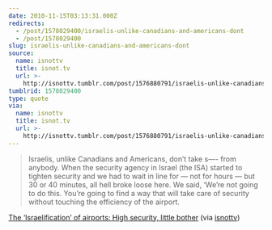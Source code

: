 ```yaml
---
date: 2010-11-15T03:13:31.000Z
redirects:
  - /post/1578029400/israelis-unlike-canadians-and-americans-dont
  - /post/1578029400
slug: israelis-unlike-canadians-and-americans-dont
source:
  name: isnottv
  title: isnot.tv
  url: >-
    http://isnottv.tumblr.com/post/1576880791/israelis-unlike-canadians-and-americans-dont
tumblrid: 1578029400
type: quote
via:
  name: isnottv
  title: isnot.tv
  url: >-
    http://isnottv.tumblr.com/post/1576880791/israelis-unlike-canadians-and-americans-dont
---
```

> Israelis, unlike Canadians and Americans, don’t take s—- from anybody. When the security agency in Israel (the ISA) started to tighten security and we had to wait in line for — not for hours — but 30 or 40 minutes, all hell broke loose here. We said, ‘We’re not going to do this. You’re going to find a way that will take care of security without touching the efficiency of the airport.

<a href="http://www.thestar.com/news/world/article/744199---israelification-high-security-little-bother">The ‘Israelification’ of airports: High security, little bother</a> (via <a href="http://isnot.tv/" class="tumblr_blog">isnottv</a>)

